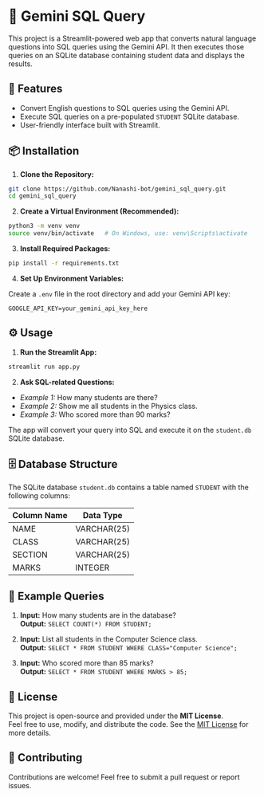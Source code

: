 # 🌟 Gemini SQL Query

This project is a Streamlit-powered web app that converts natural language questions into SQL queries using the Gemini API. It then executes those queries on an SQLite database containing student data and displays the results.

## 🚀 Features

- Convert English questions to SQL queries using the Gemini API.
- Execute SQL queries on a pre-populated `STUDENT` SQLite database.
- User-friendly interface built with Streamlit.

## 📦 Installation

1. **Clone the Repository:**
```bash
git clone https://github.com/Nanashi-bot/gemini_sql_query.git
cd gemini_sql_query
```

2. **Create a Virtual Environment (Recommended):**
```bash
python3 -m venv venv
source venv/bin/activate   # On Windows, use: venv\Scripts\activate
```

3. **Install Required Packages:**
```bash
pip install -r requirements.txt
```

4. **Set Up Environment Variables:**

Create a `.env` file in the root directory and add your Gemini API key:
```
GOOGLE_API_KEY=your_gemini_api_key_here
```

## ⚙️ Usage

1. **Run the Streamlit App:**
```bash
streamlit run app.py
```

2. **Ask SQL-related Questions:**

- *Example 1:* How many students are there?  
- *Example 2:* Show me all students in the Physics class.  
- *Example 3:* Who scored more than 90 marks?  

The app will convert your query into SQL and execute it on the `student.db` SQLite database.

## 🗄️ Database Structure

The SQLite database `student.db` contains a table named `STUDENT` with the following columns:

| **Column Name** | **Data Type** |
|-----------------|---------------|
| NAME            | VARCHAR(25)   |
| CLASS           | VARCHAR(25)   |
| SECTION         | VARCHAR(25)   |
| MARKS           | INTEGER       |

## 🔑 Example Queries

1. **Input:** How many students are in the database?  
**Output:** `SELECT COUNT(*) FROM STUDENT;`

2. **Input:** List all students in the Computer Science class.  
**Output:** `SELECT * FROM STUDENT WHERE CLASS="Computer Science";`

3. **Input:** Who scored more than 85 marks?  
**Output:** `SELECT * FROM STUDENT WHERE MARKS > 85;`

## 📝 License

This project is open-source and provided under the **MIT License**.  
Feel free to use, modify, and distribute the code. See the [MIT License](https://opensource.org/licenses/MIT) for more details.

## 🤝 Contributing

Contributions are welcome! Feel free to submit a pull request or report issues.
